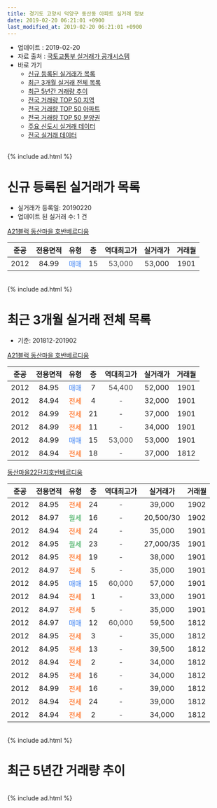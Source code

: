 ```yaml
---
title: 경기도 고양시 덕양구 동산동 아파트 실거래 정보
date: 2019-02-20 06:21:01 +0900
last_modified_at: 2019-02-20 06:21:01 +0900
---
```


* 업데이트 : 2019-02-20
* 자료 출처 : [국토교통부 실거래가 공개시스템](http://rt.molit.go.kr)
* 바로 가기
    * [신규 등록된 실거래가 목록](#신규-등록된-실거래가-목록)
    * [최근 3개월 실거래 전체 목록](#최근-3개월-실거래-전체-목록)
    * [최근 5년간 거래량 추이](#최근-5년간-거래량-추이)
    * [전국 거래량 TOP 50 지역](https://inasie.github.io/apt-trade-info/최근-3개월-전국에서-가장-거래가-많이-발생한-지역)
    * [전국 거래량 TOP 50 아파트](https://inasie.github.io/apt-trade-info/최근-3개월-전국에서-가장-거래가-많이-발생한-아파트)
    * [전국 거래량 TOP 50 분양권](https://inasie.github.io/apt-trade-info/최근-3개월-전국에서-가장-거래가-많이-발생한-분양권)
    * [주요 신도시 실거래 데이터](https://inasie.github.io/apt-trade-info/주요-신도시)
    * [전국 실거래 데이터](https://inasie.github.io/apt-trade-info/전국)
<br>
{% include ad.html %}
<br>

# 신규 등록된 실거래가 목록
* 실거래가 등록일: 20190220
* 업데이트 된 실거래 수: 1 건


[A21블럭 동산마을 호반베르디움](https://search.naver.com/search.naver?query=%EA%B2%BD%EA%B8%B0%EB%8F%84+%EA%B3%A0%EC%96%91%EC%8B%9C+%EB%8D%95%EC%96%91%EA%B5%AC+%EB%8F%99%EC%82%B0%EB%8F%99+A21%EB%B8%94%EB%9F%AD+%EB%8F%99%EC%82%B0%EB%A7%88%EC%9D%84+%ED%98%B8%EB%B0%98%EB%B2%A0%EB%A5%B4%EB%94%94%EC%9B%80)

|준공|전용면적|유형|층|역대최고가|실거래가|거래월|
|:---:|:---:|:---:|:---:|:---:|:---:|:---:|
|2012|84.99|<span style="color:#4285f3">매매</span>|15|<span style="color:#444444">53,000</span>|53,000|1901|


<br>
{% include ad.html %}
<br>

# 최근 3개월 실거래 전체 목록
* 기준: 201812-201902


[A21블럭 동산마을 호반베르디움](https://search.naver.com/search.naver?query=%EA%B2%BD%EA%B8%B0%EB%8F%84+%EA%B3%A0%EC%96%91%EC%8B%9C+%EB%8D%95%EC%96%91%EA%B5%AC+%EB%8F%99%EC%82%B0%EB%8F%99+A21%EB%B8%94%EB%9F%AD+%EB%8F%99%EC%82%B0%EB%A7%88%EC%9D%84+%ED%98%B8%EB%B0%98%EB%B2%A0%EB%A5%B4%EB%94%94%EC%9B%80)

|준공|전용면적|유형|층|역대최고가|실거래가|거래월|
|:---:|:---:|:---:|:---:|:---:|:---:|:---:|
|2012|84.95|<span style="color:#4285f3">매매</span>|7|<span style="color:#444444">54,400</span>|52,000|1901|
|2012|84.94|<span style="color:#ff5a00">전세</span>|4|<span style="color:#444444">-</span>|32,000|1901|
|2012|84.99|<span style="color:#ff5a00">전세</span>|21|<span style="color:#444444">-</span>|37,000|1901|
|2012|84.99|<span style="color:#ff5a00">전세</span>|11|<span style="color:#444444">-</span>|34,000|1901|
|2012|84.99|<span style="color:#4285f3">매매</span>|15|<span style="color:#444444">53,000</span>|53,000|1901|
|2012|84.94|<span style="color:#ff5a00">전세</span>|18|<span style="color:#444444">-</span>|37,000|1812|

[동산마을22단지호반베르디움](https://search.naver.com/search.naver?query=%EA%B2%BD%EA%B8%B0%EB%8F%84+%EA%B3%A0%EC%96%91%EC%8B%9C+%EB%8D%95%EC%96%91%EA%B5%AC+%EB%8F%99%EC%82%B0%EB%8F%99+%EB%8F%99%EC%82%B0%EB%A7%88%EC%9D%8422%EB%8B%A8%EC%A7%80%ED%98%B8%EB%B0%98%EB%B2%A0%EB%A5%B4%EB%94%94%EC%9B%80)

|준공|전용면적|유형|층|역대최고가|실거래가|거래월|
|:---:|:---:|:---:|:---:|:---:|:---:|:---:|
|2012|84.95|<span style="color:#ff5a00">전세</span>|24|<span style="color:#444444">-</span>|39,000|1902|
|2012|84.97|<span style="color:#34a853">월세</span>|16|<span style="color:#444444">-</span>|20,500/30|1902|
|2012|84.94|<span style="color:#ff5a00">전세</span>|24|<span style="color:#444444">-</span>|35,000|1901|
|2012|84.95|<span style="color:#34a853">월세</span>|23|<span style="color:#444444">-</span>|27,000/35|1901|
|2012|84.95|<span style="color:#ff5a00">전세</span>|19|<span style="color:#444444">-</span>|38,000|1901|
|2012|84.97|<span style="color:#ff5a00">전세</span>|5|<span style="color:#444444">-</span>|35,000|1901|
|2012|84.95|<span style="color:#4285f3">매매</span>|15|<span style="color:#444444">60,000</span>|57,000|1901|
|2012|84.94|<span style="color:#ff5a00">전세</span>|1|<span style="color:#444444">-</span>|33,000|1901|
|2012|84.97|<span style="color:#ff5a00">전세</span>|5|<span style="color:#444444">-</span>|35,000|1901|
|2012|84.97|<span style="color:#4285f3">매매</span>|12|<span style="color:#444444">60,000</span>|59,500|1812|
|2012|84.95|<span style="color:#ff5a00">전세</span>|3|<span style="color:#444444">-</span>|35,000|1812|
|2012|84.95|<span style="color:#ff5a00">전세</span>|13|<span style="color:#444444">-</span>|39,500|1812|
|2012|84.94|<span style="color:#ff5a00">전세</span>|2|<span style="color:#444444">-</span>|34,000|1812|
|2012|84.95|<span style="color:#ff5a00">전세</span>|16|<span style="color:#444444">-</span>|34,000|1812|
|2012|84.99|<span style="color:#ff5a00">전세</span>|16|<span style="color:#444444">-</span>|39,000|1812|
|2012|84.94|<span style="color:#ff5a00">전세</span>|24|<span style="color:#444444">-</span>|39,000|1812|
|2012|84.94|<span style="color:#ff5a00">전세</span>|2|<span style="color:#444444">-</span>|34,000|1812|


<br>
{% include ad.html %}
<br>

# 최근 5년간 거래량 추이


<div style="width:100%;">
    <canvas id="deal_progress" height="200"></canvas>
</div>

<script>
new Chart(document.getElementById("deal_progress"), {
    type: 'line',
    data: {
        labels: ['201402','201403','201404','201405','201406','201407','201408','201409','201410','201411','201412','201501','201502','201503','201504','201505','201506','201507','201508','201509','201510','201511','201512','201601','201602','201603','201604','201605','201606','201607','201608','201609','201610','201611','201612','201701','201702','201703','201704','201705','201706','201707','201708','201709','201710','201711','201712','201801','201802','201803','201804','201805','201806','201807','201808','201809','201810','201811','201812','201901','201902'],
        datasets: [{
            label: '매매',
            pointRadius: 1,
            data: [1, 3, 0, 0, 1, 2, 2, 8, 19, 5, 4, 6, 13, 22, 11, 10, 4, 4, 5, 4, 11, 5, 5, 4, 4, 13, 6, 9, 17, 14, 22, 22, 12, 2, 1, 1, 2, 0, 5, 6, 2, 5, 3, 3, 3, 2, 4, 2, 3, 8, 5, 6, 11, 8, 55, 42, 12, 9, 1, 3, 0],
            borderColor: "rgba(255, 201, 14, 1)",
            backgroundColor: "rgba(255, 201, 14, 0.5)",
            fill: false,
            lineTension: 0
        },{
            label: '전월세',
            pointRadius: 1,
            data: [4, 8, 6, 10, 4, 18, 22, 38, 49, 39, 27, 29, 15, 6, 6, 2, 3, 2, 2, 6, 9, 3, 1, 3, 8, 8, 3, 9, 12, 9, 14, 18, 39, 24, 16, 16, 19, 11, 8, 4, 9, 13, 10, 15, 13, 12, 17, 8, 6, 15, 9, 10, 8, 7, 18, 14, 13, 7, 8, 9, 2],
            borderColor: "rgba(0, 141, 185, 1)",
            backgroundColor: "rgba(0, 141, 185, 0.5)",
            fill: false,
            lineTension: 0
        }
        ]
    },
    options: {
        responsive: true,
        title: {
            display: false
        },
        tooltips: {
            mode: 'index',
            intersect: false
        },
        hover: {
            mode: 'nearest',
            intersect: true
        },
        scales: {
            xAxes: [{
                display: true,
                scaleLabel: {
                    display: true,
                    labelString: '년/월'
                }
            }],
            yAxes: [{
                display: true,
                ticks: {
                    suggestedMin: 0,
                },
                scaleLabel: {
                    display: true,
                    labelString: '실거래 수'
                }
            }]
        }
    }
});

</script>


<br>
{% include ad.html %}
<br>

